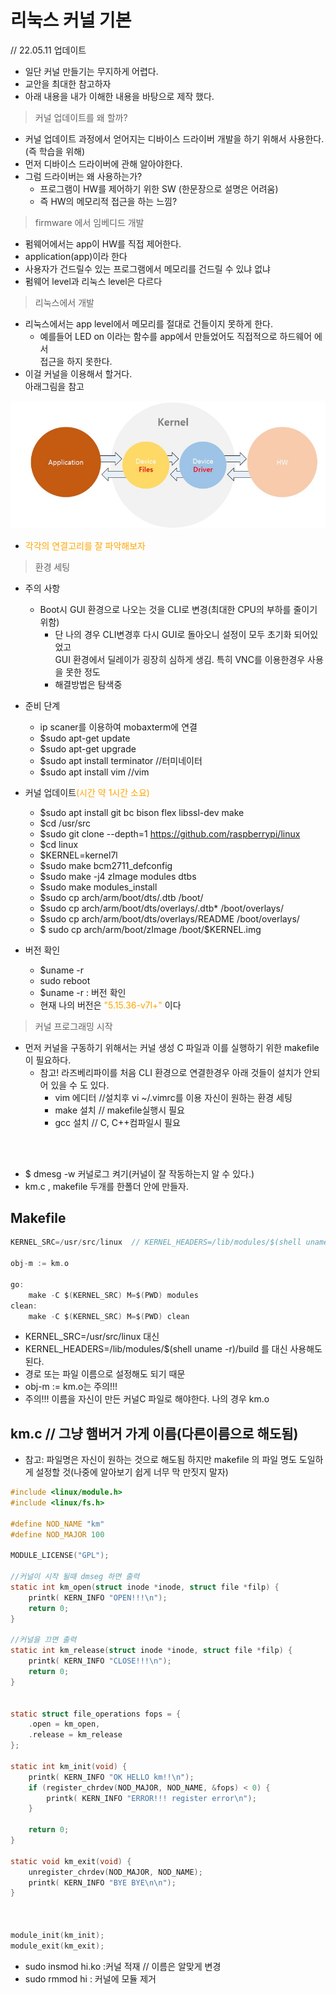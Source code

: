 # 리눅스 커널 기본
// 22.05.11 업데이트

- 일단 커널 만들기는 무지하게 어렵다. 
- 교안을 최대한 참고하자
- 아래 내용을 내가 이해한 내용을 바탕으로 제작 했다.

> 커널 업데이트를 왜 할까?
- 커널 업데이트 과정에서 얻어지는 디바이스 드라이버 개발을 하기 위해서 사용한다. (즉 학습을 위해)
- 먼저 디바이스 드라이버에 관해 알아야한다.
- 그럼 드라이버는 왜 사용하는가? 
  - 프로그램이 HW를 제어하기 위한 SW (한문장으로 설명은 어려움)
  - 즉 HW의 메모리적 접근을 하는 느낌? 

> firmware 에서 임베디드 개발
- 펌웨어에서는 app이 HW를 직접 제어한다.  
- application(app)이라 한다 
- 사용자가 건드릴수 있는 프로그램에서 메모리를 건드릴 수 있냐 없냐
-  펌웨어 level과 리눅스 level은 다르다 

> 리눅스에서 개발
- 리눅스에서는 app level에서 메모리를 절대로 건들이지 못하게 한다.
  - 예를들어 LED on 이라는 함수를 app에서 만들었어도 직접적으로 하드웨어 에서<br> 접근을 하지 못한다.
- 이걸 커널을 이용해서 할거다. <br>아래그림을 참고

![캡처](/img/%EC%BB%A4%EB%84%902.jpg)

- <span style="color:orange">각각의 연결고리를 잘 파악해보자</span>

> 환경 세팅
- 주의 사항
  - Boot시 GUI 환경으로 나오는 것을 CLI로 변경(최대한 CPU의 부하를 줄이기 위함)
    - 단 나의 경우 CLI변경후 다시 GUI로 돌아오니 설정이 모두 초기화 되어있었고 <br> GUI 환경에서 딜레이가 굉장히 심하게 생김. 특히 VNC를 이용한경우 사용을 못한 정도
    - 해결방법은 탐색중
- 준비 단계
  - ip scaner를 이용하여 mobaxterm에 연결
  - $sudo apt-get update
  - $sudo apt-get upgrade
  - $sudo apt install terminator //터미네이터
  - $sudo apt install vim //vim
- 커널 업데이트<span style="color:orange">(시간 약 1시간 소요)</span>
  - $sudo apt install git bc bison flex libssl-dev make
  - $cd /usr/src
  - $sudo git clone --depth=1 https://github.com/raspberrypi/linux
  - $cd linux
  - $KERNEL=kernel7l
  -   $sudo make bcm2711_defconfig
  -   $sudo make -j4 zImage modules dtbs
  -   $sudo make modules_install
  -   $sudo cp arch/arm/boot/dts/.dtb /boot/
  -   $sudo cp arch/arm/boot/dts/overlays/.dtb* /boot/overlays/
  -   $sudo cp arch/arm/boot/dts/overlays/README /boot/overlays/
  -   $ sudo cp arch/arm/boot/zImage /boot/$KERNEL.img

- 버전 확인
  - $uname -r
  -   sudo reboot
  -   $uname -r : 버전 확인 
    - 현재 나의 버전은 <span style="color:orange">"5.15.36-v7l+"</span> 이다

> 커널 프로그래밍 시작
 
- 먼저 커널을 구동하기 위해서는
커널 생성 C 파일과  이를 실행하기 위한 makefile이 필요하다.
  - 참고! 라즈베리파이를 처음 CLI 환경으로 연결한경우 아래 것들이 설치가 안되어 있을 수 도 있다.
    - vim 에디터 //설치후 vi ~/.vimrc를 이용 자신이 원하는 환경 세팅
    - make 설치  // makefile실행시 필요
    - gcc 설치     // C, C++컴파일시 필요
<br>
<br>

- $ dmesg -w 커널로그 켜기(커널이 잘 작동하는지 알 수 있다.)
- km.c , makefile 두개를 한폴더 안에 만들자.

## Makefile
```C
KERNEL_SRC=/usr/src/linux  // KERNEL_HEADERS=/lib/modules/$(shell uname -r)/build 

obj-m := km.o  

go:
    make -C $(KERNEL_SRC) M=$(PWD) modules
clean:
    make -C $(KERNEL_SRC) M=$(PWD) clean
```
- KERNEL_SRC=/usr/src/linux 대신
- KERNEL_HEADERS=/lib/modules/$(shell uname -r)/build 를 대신 사용해도된다.
- 경로 또는 파일 이름으로 설정해도 되기 때문
- obj-m := km.o는 주의!!! 
- 주의!!! 이름을 자신이 만든 커널C 파일로 해야한다. 나의 경우 km.o

## km.c   // 그냥 햄버거 가게 이름(다른이름으로 해도됨) 
- 참고: 파일명은 자신이 원하는 것으로 해도됨 하지만 makefile 의 파일 명도 도일하게 설정할 것(나중에 알아보기 쉽게 너무 막 만짓지 말자)
```C
#include <linux/module.h>
#include <linux/fs.h>

#define NOD_NAME "km"
#define NOD_MAJOR 100

MODULE_LICENSE("GPL");

//커널이 시작 될때 dmseg 하면 출력
static int km_open(struct inode *inode, struct file *filp) {
    printk( KERN_INFO "OPEN!!!\n");
    return 0;
}

//커널을 끄면 출력
static int km_release(struct inode *inode, struct file *filp) {
    printk( KERN_INFO "CLOSE!!!\n");
    return 0;
}


static struct file_operations fops = {
    .open = km_open,
    .release = km_release
};

static int km_init(void) {
    printk( KERN_INFO "OK HELLO km!!\n");
    if (register_chrdev(NOD_MAJOR, NOD_NAME, &fops) < 0) {
        printk( KERN_INFO "ERROR!!! register error\n");
    }

    return 0;
}

static void km_exit(void) {
    unregister_chrdev(NOD_MAJOR, NOD_NAME);
    printk( KERN_INFO "BYE BYE\n\n");
}



module_init(km_init);
module_exit(km_exit);
```


- sudo insmod hi.ko :커널 적재 // 이름은 알맞게 변경
- sudo rmmod hi : 커널에 모듈 제거